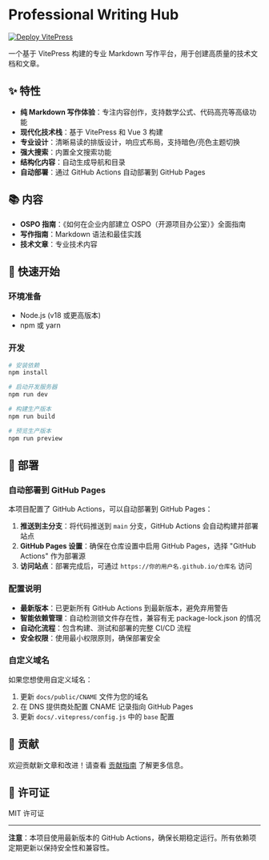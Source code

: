 # Professional Writing Hub

[![Deploy VitePress](https://github.com/yourusername/markdown-writing-project/actions/workflows/deploy.yml/badge.svg)](https://github.com/yourusername/markdown-writing-project/actions/workflows/deploy.yml)

一个基于 VitePress 构建的专业 Markdown 写作平台，用于创建高质量的技术文档和文章。

## ✨ 特性

- **纯 Markdown 写作体验**：专注内容创作，支持数学公式、代码高亮等高级功能
- **现代化技术栈**：基于 VitePress 和 Vue 3 构建
- **专业设计**：清晰易读的排版设计，响应式布局，支持暗色/亮色主题切换
- **强大搜索**：内置全文搜索功能
- **结构化内容**：自动生成导航和目录
- **自动部署**：通过 GitHub Actions 自动部署到 GitHub Pages

## 📚 内容

- **OSPO 指南**：《如何在企业内部建立 OSPO（开源项目办公室）》全面指南
- **写作指南**：Markdown 语法和最佳实践
- **技术文章**：专业技术内容

## 🚀 快速开始

### 环境准备

- Node.js (v18 或更高版本)
- npm 或 yarn

### 开发

```bash
# 安装依赖
npm install

# 启动开发服务器
npm run dev

# 构建生产版本
npm run build

# 预览生产版本
npm run preview
```

## 🚀 部署

### 自动部署到 GitHub Pages

本项目配置了 GitHub Actions，可以自动部署到 GitHub Pages：

1. **推送到主分支**：将代码推送到 `main` 分支，GitHub Actions 会自动构建并部署站点
2. **GitHub Pages 设置**：确保在仓库设置中启用 GitHub Pages，选择 "GitHub Actions" 作为部署源
3. **访问站点**：部署完成后，可通过 `https://你的用户名.github.io/仓库名` 访问

### 配置说明

- **最新版本**：已更新所有 GitHub Actions 到最新版本，避免弃用警告
- **智能依赖管理**：自动检测锁文件存在性，兼容有无 package-lock.json 的情况
- **自动化流程**：包含构建、测试和部署的完整 CI/CD 流程
- **安全权限**：使用最小权限原则，确保部署安全

### 自定义域名

如果您想使用自定义域名：
1. 更新 `docs/public/CNAME` 文件为您的域名
2. 在 DNS 提供商处配置 CNAME 记录指向 GitHub Pages
3. 更新 `docs/.vitepress/config.js` 中的 `base` 配置

## 📝 贡献

欢迎贡献新文章和改进！请查看 [贡献指南](CONTRIBUTING.md) 了解更多信息。

## 📄 许可证

MIT 许可证

---

**注意**：本项目使用最新版本的 GitHub Actions，确保长期稳定运行。所有依赖项定期更新以保持安全性和兼容性。